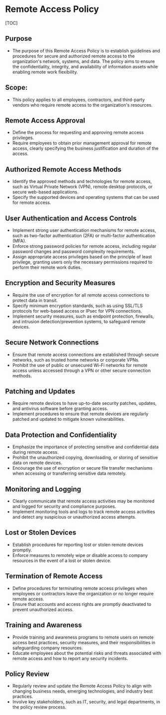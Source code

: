 # Remote Access Policy

[TOC]

## Purpose

- The purpose of this Remote Access Policy is to establish guidelines and procedures for secure and authorized remote access to the organization's network, systems, and data. The policy aims to ensure the confidentiality, integrity, and availability of information assets while enabling remote work flexibility.

## Scope:

- This policy applies to all employees, contractors, and third-party vendors who require remote access to the organization's resources.

## Remote Access Approval

- Define the process for requesting and approving remote access privileges.
- Require employees to obtain prior management approval for remote access, clearly specifying the business justification and duration of the access.

## Authorized Remote Access Methods

- Identify the approved methods and technologies for remote access, such as Virtual Private Network (VPN), remote desktop protocols, or secure web-based applications.
- Specify the supported devices and operating systems that can be used for remote access.

## User Authentication and Access Controls

- Implement strong user authentication mechanisms for remote access, such as two-factor authentication (2FA) or multi-factor authentication (MFA).
- Enforce strong password policies for remote access, including regular password changes and password complexity requirements.
- Assign appropriate access privileges based on the principle of least privilege, granting users only the necessary permissions required to perform their remote work duties.

## Encryption and Security Measures

- Require the use of encryption for all remote access connections to protect data in transit.
- Specify minimum encryption standards, such as using SSL/TLS protocols for web-based access or IPsec for VPN connections.
- Implement security measures, such as endpoint protection, firewalls, and intrusion detection/prevention systems, to safeguard remote devices.

## Secure Network Connections

- Ensure that remote access connections are established through secure networks, such as trusted home networks or corporate VPNs.
- Prohibit the use of public or unsecured Wi-Fi networks for remote access unless accessed through a VPN or other secure connection methods.

## Patching and Updates

- Require remote devices to have up-to-date security patches, updates, and antivirus software before granting access.
- Implement procedures to ensure that remote devices are regularly patched and updated to mitigate known vulnerabilities.

## Data Protection and Confidentiality

- Emphasize the importance of protecting sensitive and confidential data during remote access.
- Prohibit the unauthorized copying, downloading, or storing of sensitive data on remote devices.
- Encourage the use of encryption or secure file transfer mechanisms when accessing or transferring sensitive data remotely.

## Monitoring and Logging

- Clearly communicate that remote access activities may be monitored and logged for security and compliance purposes.
- Implement monitoring tools and logs to track remote access activities and detect any suspicious or unauthorized access attempts.

## Lost or Stolen Devices

- Establish procedures for reporting lost or stolen remote devices promptly.
- Enforce measures to remotely wipe or disable access to company resources in the event of a lost or stolen device.

## Termination of Remote Access

- Define procedures for terminating remote access privileges when employees or contractors leave the organization or no longer require remote access.
- Ensure that accounts and access rights are promptly deactivated to prevent unauthorized access.

## Training and Awareness

- Provide training and awareness programs to remote users on remote access best practices, security measures, and their responsibilities in safeguarding company resources.
- Educate employees about the potential risks and threats associated with remote access and how to report any security incidents.

## Policy Review

- Regularly review and update the Remote Access Policy to align with changing business needs, emerging technologies, and industry best practices.
- Involve key stakeholders, such as IT, security, and legal departments, in the policy review process.
